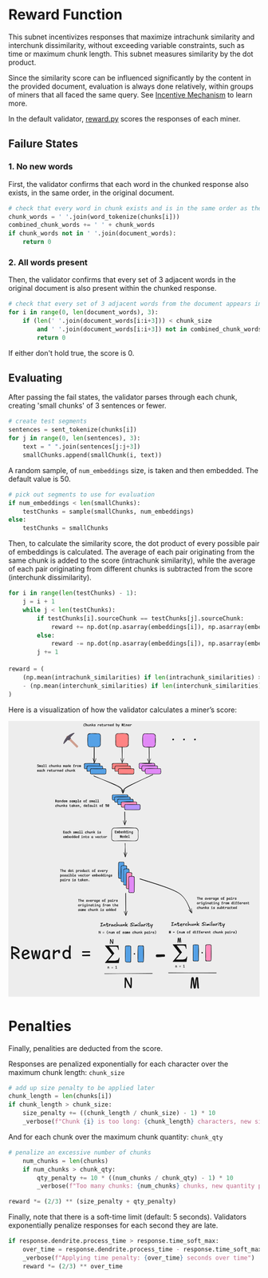 # Reward Function

This subnet incentivizes responses that maximize intrachunk similarity and interchunk dissimilarity, without exceeding variable constraints, such as time or maximum chunk length. This subnet measures similarity by the dot product.

Since the similarity score can be influenced significantly by the content in the provided document, evaluation is always done relatively, within groups of miners that all faced the same query. See [Incentive Mechanism](./incentive_mechanism.md) to learn more.

In the default validator, [reward.py](../chunking/validator/reward.py) scores the responses of each miner.

## Failure States

### 1. No new words
First, the validator confirms that each word in the chunked response also exists, in the same order, in the original document.
```python
# check that every word in chunk exists and is in the same order as the source document
chunk_words = ' '.join(word_tokenize(chunks[i]))
combined_chunk_words += ' ' + chunk_words
if chunk_words not in ' '.join(document_words):
    return 0
```
### 2. All words present
Then, the validator confirms that every set of 3 adjacent words in the original document is also present within the chunked response.
```python
# check that every set of 3 adjacent words from the document appears in the chunks
for i in range(0, len(document_words), 3):
    if (len(' '.join(document_words[i:i+3])) < chunk_size
        and ' '.join(document_words[i:i+3]) not in combined_chunk_words):
        return 0
```

If either don't hold true, the score is 0.

## Evaluating

After passing the fail states, the validator parses through each chunk, creating 'small chunks' of 3 sentences or fewer.

```python
# create test segments
sentences = sent_tokenize(chunks[i])
for j in range(0, len(sentences), 3):
    text = " ".join(sentences[j:j+3])
    smallChunks.append(smallChunk(i, text))
```

A random sample, of `num_embeddings` size, is taken and then embedded. The default value is 50.

```python
# pick out segments to use for evaluation
if num_embeddings < len(smallChunks):
    testChunks = sample(smallChunks, num_embeddings)
else:
    testChunks = smallChunks
```

Then, to calculate the similarity score, the dot product of every possible pair of embeddings is calculated. The average of each pair originating from the same chunk is added to the score (intrachunk similarity), while the average of each pair originating from different chunks is subtracted from the score (interchunk dissimilarity).

```python
for i in range(len(testChunks) - 1):
    j = i + 1
    while j < len(testChunks):
        if testChunks[i].sourceChunk == testChunks[j].sourceChunk:
            reward += np.dot(np.asarray(embeddings[i]), np.asarray(embeddings[j]))
        else:
            reward -= np.dot(np.asarray(embeddings[i]), np.asarray(embeddings[j]))
        j += 1

reward = (
    (np.mean(intrachunk_similarities) if len(intrachunk_similarities) > 0 else 0)
    - (np.mean(interchunk_similarities) if len(interchunk_similarities) > 0 else 0)
)
```

Here is a visualization of how the validator calculates a miner’s score:

![evaluations](../assets/evaluations.png)

# Penalties

Finally, penalities are deducted from the score.

Responses are penalized exponentially for each character over the maximum chunk length: `chunk_size`
```python
# add up size penalty to be applied later
chunk_length = len(chunks[i])
if chunk_length > chunk_size:            
    size_penalty += ((chunk_length / chunk_size) - 1) * 10            
    _verbose(f"Chunk {i} is too long: {chunk_length} characters, new size penalty: {size_penalty}")     

```
And for each chunk over the maximum chunk quantity: `chunk_qty`
```python
# penalize an excessive number of chunks
    num_chunks = len(chunks)
    if num_chunks > chunk_qty:
        qty_penalty += 10 * ((num_chunks / chunk_qty) - 1) * 10
        _verbose(f"Too many chunks: {num_chunks} chunks, new quantity penalty: {qty_penalty}")
```
```python
reward *= (2/3) ** (size_penalty + qty_penalty) 
```


Finally, note that there is a soft-time limit (default: 5 seconds). Validators exponentially penalize responses for each second they are late.
```python
if response.dendrite.process_time > response.time_soft_max:
    over_time = response.dendrite.process_time - response.time_soft_max
    _verbose(f"Applying time penalty: {over_time} seconds over time")
    reward *= (2/3) ** over_time
```